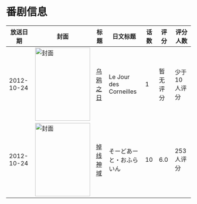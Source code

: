 # 番剧信息

|放送日期|封面|标题|日文标题|话数|评分|评分人数|
|---|---|---|---|---|---|---|
|2012-10-24|<img src="https://lain.bgm.tv/pic/cover/c/a8/d9/144294_c16Q1.jpg" alt="封面" style="width:150px;height:200px;object-fit:cover;">|[乌鸦之日](https://bangumi.tv/subject/144294)|Le Jour des Corneilles|1|暂无评分|少于10人评分|
|2012-10-24|<img src="https://lain.bgm.tv/pic/cover/c/d6/2f/73712_iui3a.jpg" alt="封面" style="width:150px;height:200px;object-fit:cover;">|[掉线神域](https://bangumi.tv/subject/73712)|そーどあーと・おふらいん|10|6.0|253人评分|
